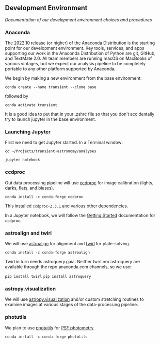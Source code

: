 ## Development Environment

*Documentation of our development environment choices and procedures*

### Anaconda

The [2022.10 release](https://www.anaconda.com/blog/anaconda-distribution-2022-10) (or higher) of the Anaconda Distribution is the starting point for our development environment. Key tools, services, and apps supporting our work in the Anaconda Distribution of Python are git, GitHub, and TextMate 2.0. All team members are running macOS on MacBooks of various vintages, but we expect our analysis pipeline to be completely portable to any other platform supported by Anaconda.

We begin by making a new environment from the base environment:

`conda create --name transient --clone base`

followed by

`conda activate transient`

It is a good idea to put that in your .zshrc file so that you don't accidentally try to launch jupyter in the base environment.

### Launching  Jupyter

First we need to get Jupyter started. In a Terminal window:

`cd ~/Projects/transient-astronomy/analyses`

`jupyter notebook`

### ccdproc

Out data processing pipeline will use [ccdproc](https://ccdproc.readthedocs.io/en/latest/) for image calibration (lights, darks, flats, and biases).

`conda install -c conda-forge ccdproc`

This installed `ccdproc-2.3.1` and various other dependencies.

In a Jupyter notebook, we will follow the [Getting Started](https://ccdproc.readthedocs.io/en/latest/getting_started.html) documentation for `ccdproc`.

### astroalign and twirl

We will use [astroalign](https://astroalign.quatrope.org/en/latest/) for alignment and [twirl](https://github.com/lgrcia/twirl) for plate-solving.

`conda install -c conda-forge astroalign`

Twirl in turn needs astroquery.gaia. Neither twirl nor astroquery are available through the repo.anaconda.com channels, so we use:

`pip install twirl`
`pip install astroquery`

### astropy.visualization

We will use [astropy.visualization](https://docs.astropy.org/en/stable/visualization/index.html) and/or custom stretching routines to examine images at various stages of the data-processing pipeline.

### photutils

We plan to use [photutils](https://photutils.readthedocs.io/en/stable/getting_started.html) for [PSF photometry](https://photutils.readthedocs.io/en/stable/psf.html).

`conda install -c conda-forge photutils`
